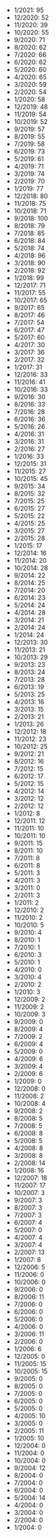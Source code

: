 *  1/2021: 95
*  12/2020: 52
*  11/2020: 39
*  10/2020: 55
*  9/2020: 71
*  8/2020: 62
*  7/2020: 66
*  6/2020: 62
*  5/2020: 60
*  4/2020: 65
*  3/2020: 59
*  2/2020: 54
*  1/2020: 58
*  12/2019: 48
*  11/2019: 54
*  10/2019: 52
*  9/2019: 57
*  8/2019: 55
*  7/2019: 58
*  6/2019: 73
*  5/2019: 61
*  4/2019: 71
*  3/2019: 74
*  2/2019: 70
*  1/2019: 77
*  12/2018: 80
*  11/2018: 75
*  10/2018: 71
*  9/2018: 100
*  8/2018: 79
*  7/2018: 85
*  6/2018: 84
*  5/2018: 74
*  4/2018: 96
*  3/2018: 90
*  2/2018: 92
*  1/2018: 99
*  12/2017: 71
*  11/2017: 55
*  10/2017: 65
*  9/2017: 65
*  8/2017: 46
*  7/2017: 54
*  6/2017: 47
*  5/2017: 60
*  4/2017: 30
*  3/2017: 36
*  2/2017: 32
*  1/2017: 31
*  12/2016: 33
*  11/2016: 41
*  10/2016: 33
*  9/2016: 30
*  8/2016: 33
*  7/2016: 28
*  6/2016: 36
*  5/2016: 26
*  4/2016: 31
*  3/2016: 31
*  2/2016: 27
*  1/2016: 33
*  12/2015: 31
*  11/2015: 27
*  10/2015: 45
*  9/2015: 34
*  8/2015: 32
*  7/2015: 25
*  6/2015: 27
*  5/2015: 22
*  4/2015: 25
*  3/2015: 27
*  2/2015: 28
*  1/2015: 17
*  12/2014: 16
*  11/2014: 20
*  10/2014: 28
*  9/2014: 22
*  8/2014: 25
*  7/2014: 20
*  6/2014: 23
*  5/2014: 24
*  4/2014: 28
*  3/2014: 21
*  2/2014: 24
*  1/2014: 24
*  12/2013: 30
*  11/2013: 21
*  10/2013: 29
*  9/2013: 23
*  8/2013: 24
*  7/2013: 28
*  6/2013: 19
*  5/2013: 25
*  4/2013: 16
*  3/2013: 15
*  2/2013: 21
*  1/2013: 26
*  12/2012: 18
*  11/2012: 23
*  10/2012: 25
*  9/2012: 21
*  8/2012: 16
*  7/2012: 15
*  6/2012: 17
*  5/2012: 15
*  4/2012: 14
*  3/2012: 12
*  2/2012: 12
*  1/2012: 8
*  12/2011: 12
*  11/2011: 10
*  10/2011: 10
*  9/2011: 15
*  8/2011: 10
*  7/2011: 8
*  6/2011: 8
*  5/2011: 3
*  4/2011: 3
*  3/2011: 0
*  2/2011: 3
*  1/2011: 2
*  12/2010: 2
*  11/2010: 2
*  10/2010: 5
*  9/2010: 4
*  8/2010: 1
*  7/2010: 1
*  6/2010: 3
*  5/2010: 1
*  4/2010: 0
*  3/2010: 4
*  2/2010: 2
*  1/2010: 3
*  12/2009: 2
*  11/2009: 2
*  10/2009: 3
*  9/2009: 0
*  8/2009: 4
*  7/2009: 2
*  6/2009: 4
*  5/2009: 0
*  4/2009: 6
*  3/2009: 4
*  2/2009: 6
*  1/2009: 0
*  12/2008: 0
*  11/2008: 2
*  10/2008: 4
*  9/2008: 2
*  8/2008: 5
*  7/2008: 5
*  6/2008: 8
*  5/2008: 5
*  4/2008: 8
*  3/2008: 8
*  2/2008: 14
*  1/2008: 16
*  12/2007: 18
*  11/2007: 17
*  10/2007: 3
*  9/2007: 3
*  8/2007: 3
*  7/2007: 3
*  6/2007: 4
*  5/2007: 0
*  4/2007: 4
*  3/2007: 4
*  2/2007: 13
*  1/2007: 8
*  12/2006: 5
*  11/2006: 0
*  10/2006: 0
*  9/2006: 0
*  8/2006: 11
*  7/2006: 0
*  6/2006: 0
*  5/2006: 0
*  4/2006: 0
*  3/2006: 11
*  2/2006: 0
*  1/2006: 6
*  12/2005: 0
*  11/2005: 15
*  10/2005: 15
*  9/2005: 0
*  8/2005: 0
*  7/2005: 0
*  6/2005: 0
*  5/2005: 0
*  4/2005: 10
*  3/2005: 0
*  2/2005: 11
*  1/2005: 10
*  12/2004: 0
*  11/2004: 0
*  10/2004: 0
*  9/2004: 12
*  8/2004: 0
*  7/2004: 0
*  6/2004: 0
*  5/2004: 14
*  4/2004: 0
*  3/2004: 0
*  2/2004: 0
*  1/2004: 0